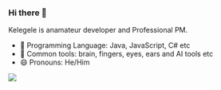 ### Hi there 👋

Kelegele is anamateur developer and Professional PM.
- 🔭 Programming Language: Java, JavaScript, C# etc
- 🧩 Common tools: brain, fingers, eyes, ears and AI tools etc
- 😄 Pronouns: He/Him

![](https://github-readme-stats.vercel.app/api?username=kelegele)


<!--
**kelegele/kelegele** is a ✨ _special_ ✨ repository because its `README.md` (this file) appears on your GitHub profile.

Here are some ideas to get you started:

- 🔭 I’m currently working on ...
- 🌱 I’m currently learning ...
- 👯 I’m looking to collaborate on ...
- 🤔 I’m looking for help with ...
- 💬 Ask me about ...
- 📫 How to reach me: ...
- 😄 Pronouns: ...
- ⚡ Fun fact: ...
-->
